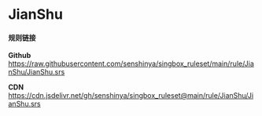 # JianShu

#### 规则链接

**Github**
https://raw.githubusercontent.com/senshinya/singbox_ruleset/main/rule/JianShu/JianShu.srs

**CDN**
https://cdn.jsdelivr.net/gh/senshinya/singbox_ruleset@main/rule/JianShu/JianShu.srs